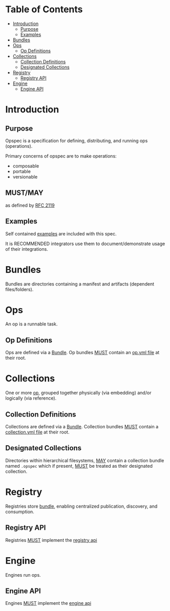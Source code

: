 # Table of Contents

- [Introduction](#introduction)
    - [Purpose](#purpose)
    - [Examples](#examples)
- [Bundles](#bundles)
- [Ops](#ops)
    - [Op Definitions](#op-definitions)
- [Collections](#collections)
    - [Collection Definitions](#collection-definitions)
    - [Designated Collections](#designated-collections)
- [Registry](#registry)
    - [Registry API](#registry-api)
- [Engine](#engine)
    - [Engine API](#engine-api)

# Introduction

## Purpose

Opspec is a specification for defining, distributing, and running ops
(operations).

Primary concerns of opspec are to make operations:

- composable
- portable
- versionable

## MUST/MAY

as defined by [RFC 2119](https://tools.ietf.org/html/rfc2119)

## Examples

Self contained [examples](examples/) are included with this spec.

It is RECOMMENDED integrators use them to document/demonstrate usage of
their integrations.


# Bundles

Bundles are directories containing a manifest and artifacts (dependent
files/folders).

# Ops

An op is a runnable task.

## Op Definitions

Ops are defined via a [Bundle](#bundles). Op bundles [MUST](#mustmay)
contain an [op.yml file](op.yml-file.md) at their root.


# Collections

One or more [op](#ops), grouped together physically (via embedding)
and/or logically (via reference).

## Collection Definitions

Collections are defined via a [Bundle](#bundles). Collection bundles
[MUST](#mustmay) contain a [collection.yml file](collection.yml-file.md)
at their root.


## Designated Collections

Directories within hierarchical filesystems, [MAY](#mustmay) contain a
collection bundle named `.opspec` which if present, [MUST](#mustmay) be
treated as their designated collection.


# Registry

Registries store [bundle](#bundles), enabling centralized publication,
discovery, and consumption.

## Registry API

Registries [MUST](#mustmay) implement the
[registry api](registry-oai_spec.yaml)


# Engine

Engines run ops.

## Engine API

Engines [MUST](#mustmay) implement the
[engine api](engine-oai_spec.yaml)
